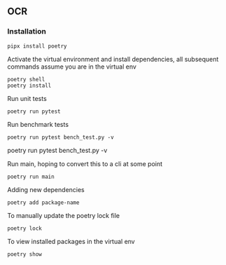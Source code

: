## OCR

### Installation

```shell
pipx install poetry
```

Activate the virtual environment and install dependencies, all subsequent commands assume you are in the virtual env
```shell
poetry shell
poetry install
```

Run unit tests
```shell
poetry run pytest
```

Run benchmark tests
```shell
poetry run pytest bench_test.py -v
```

poetry run pytest bench_test.py -v  

Run main, hoping to convert this to a cli at some point
```shell
poetry run main
```


Adding new dependencies
```shell
poetry add package-name
```

To manually update the poetry lock file
```shell
poetry lock
```

To view installed packages in the virtual env
```shell
poetry show
```
